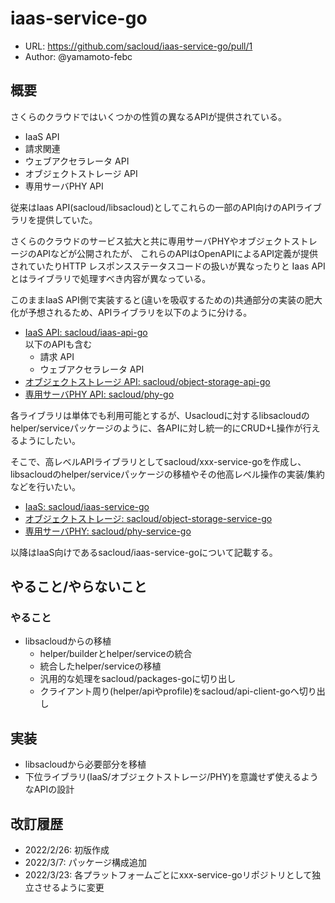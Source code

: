 # iaas-service-go

- URL: https://github.com/sacloud/iaas-service-go/pull/1
- Author: @yamamoto-febc

## 概要

さくらのクラウドではいくつかの性質の異なるAPIが提供されている。  

- IaaS API
- 請求関連
- ウェブアクセラレータ API
- オブジェクトストレージ API
- 専用サーバPHY API

従来はIaas API(sacloud/libsacloud)としてこれらの一部のAPI向けのAPIライブラリを提供していた。

さくらのクラウドのサービス拡大と共に専用サーバPHYやオブジェクトストレージのAPIなどが公開されたが、
これらのAPIはOpenAPIによるAPI定義が提供されていたりHTTP レスポンスステータスコードの扱いが異なったりと
Iaas APIとはライブラリで処理すべき内容が異なっている。

このままIaaS API側で実装すると(違いを吸収するための)共通部分の実装の肥大化が予想されるため、APIライブラリを以下のように分ける。  

- [IaaS API: sacloud/iaas-api-go](https://github.com/sacloud/iaas-api-go)  
  以下のAPIも含む  
    - 請求 API
    - ウェブアクセラレータ API
- [オブジェクトストレージ API: sacloud/object-storage-api-go](https://github.com/sacloud/object-storage-api-go)
- [専用サーバPHY API: sacloud/phy-go](https://github.com/sacloud/phy-go)

各ライブラリは単体でも利用可能とするが、Usacloudに対するlibsacloudのhelper/serviceパッケージのように、各APIに対し統一的にCRUD+L操作が行えるようにしたい。  

そこで、高レベルAPIライブラリとしてsacloud/xxx-service-goを作成し、
libsacloudのhelper/serviceパッケージの移植やその他高レベル操作の実装/集約などを行いたい。  

- [IaaS: sacloud/iaas-service-go](https://github.com/sacloud/iaas-service-go)  
- [オブジェクトストレージ: sacloud/object-storage-service-go](https://github.com/sacloud/object-storage-service-go)
- [専用サーバPHY: sacloud/phy-service-go](https://github.com/sacloud/phy-service-go)
 
以降はIaaS向けであるsacloud/iaas-service-goについて記載する。

## やること/やらないこと

### やること

- libsacloudからの移植
  - helper/builderとhelper/serviceの統合
  - 統合したhelper/serviceの移植
  - 汎用的な処理をsacloud/packages-goに切り出し
  - クライアント周り(helper/apiやprofile)をsacloud/api-client-goへ切り出し

## 実装

- libsacloudから必要部分を移植  
- 下位ライブラリ(IaaS/オブジェクトストレージ/PHY)を意識せず使えるようなAPIの設計

## 改訂履歴

- 2022/2/26: 初版作成
- 2022/3/7: パッケージ構成追加
- 2022/3/23: 各プラットフォームごとにxxx-service-goリポジトリとして独立させるように変更